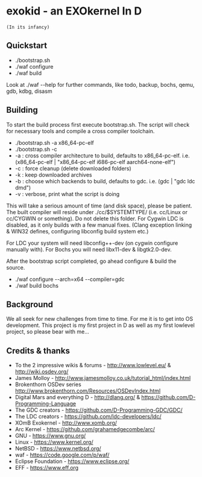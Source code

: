 exokid - an EXOkernel In D
==========================
    (In its infancy)

Quickstart
----------
- ./bootstrap.sh
- ./waf configure
- ./waf build

Look at ./waf --help for further commands, like
todo, backup, bochs, qemu, gdb, kdbg, disasm


Building
--------

To start the build process first execute bootstrap.sh. The script will check for
necessary tools and compile a cross compiler toolchain.

- ./bootstrap.sh -a x86_64-pc-elf
- ./bootstrap.sh -c
- -a : cross compiler architecture to build, defaults to x86_64-pc-elf. i.e. (x86_64-pc-elf | "x86_64-pc-elf i686-pc-elf aarch64-none-elf")
- -c : force cleanup (delete downloaded folders)
- -k : keep downloaded archives
- -b : choose which backends to build, defaults to gdc. i.e. (gdc | "gdc ldc dmd")
- -v : verbose, print what the script is doing

This will take a serious amount of time (and disk space), please be patient.
The built compiler will reside under ./cc/$SYSTEMTYPE/ (i.e. cc/Linux or cc/CYGWIN or something).
Do not delete this folder.
For Cygwin LDC is disabled, as it only builds with a few manual fixes.
(Clang exception linking & WIN32 defines, configuring libconfig build system etc.)

For LDC your system will need libconfig++-dev (on cygwin configure manually with).
For Bochs you will need libx11-dev & libgtk2.0-dev.

After the bootstrap script completed, go ahead configure & build the source.
- ./waf configure --arch=x64 --compiler=gdc
- ./waf build bochs


Background
----------
We all seek for new challenges from time to time. For me it is to get into OS
development. This project is my first project in D as well as my first lowlevel project,
so please bear with me...


Credits & thanks
----------------
 - To the 2 impressive wikis & forums - http://www.lowlevel.eu/ & http://wiki.osdev.org/
 - James Molloy - http://www.jamesmolloy.co.uk/tutorial_html/index.html
 - Brokenthorn OSDev series http://www.brokenthorn.com/Resources/OSDevIndex.html
 - Digital Mars and everything D - http://dlang.org/ & https://github.com/D-Programming-Language
 - The GDC creators - https://github.com/D-Programming-GDC/GDC/
 - The LDC creators - https://github.com/ldc-developers/ldc/
 - XOmB Exokernel - http://www.xomb.org/
 - Arc Kernel - https://github.com/grahamedgecombe/arc/
 - GNU - https://www.gnu.org/
 - Linux - https://www.kernel.org/
 - NetBSD - https://www.netbsd.org/
 - waf - https://code.google.com/p/waf/
 - Eclipse Foundation - https://www.eclipse.org/
 - EFF - https://www.eff.org
